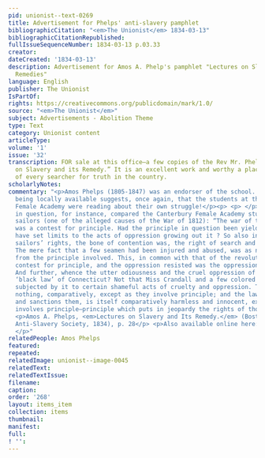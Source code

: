 ```yaml
---
pid: unionist--text-0269
title: Advertisement for Phelps' anti-slavery pamphlet
bibliographicCitation: "<em>The Unionist</em> 1834-03-13"
bibliographicCitationRepublished: 
fullIssueSequenceNumber: 1834-03-13 p.03.33
creator: 
dateCreated: '1834-03-13'
description: Advertisement for Amos A. Phelp's pamphlet "Lectures on Slavery and Its
  Remedies"
language: English
publisher: The Unionist
IsPartOf: 
rights: https://creativecommons.org/publicdomain/mark/1.0/
source: "<em>The Unionist</em>"
subject: Advertisements - Abolition Theme
type: Text
category: Unionist content
articleType: 
volume: '1'
issue: '32'
transcription: FOR sale at this office—a few copies of the Rev Mr. Phelps’ “Lectures
  on Slavery and its Remedy.” It is an excellent work and worthy a place in the Library
  of every searcher for truth in the country.
scholarlyNotes: 
commentary: "<p>Amos Phelps (1805-1847) was an endorser of the school. His pamphlet
  being locally available suggests, once again, that the students at the Canterbury
  Female Academy were reading about their own struggle!</p><p> <p> </p> <p>The pamphlet
  in question, for instance, compared the Canterbury Female Academy students to impressed
  sailors (one of the alleged causes of the War of 1812): “The war of the revolution
  was a contest for principle. Had the principle in question been yielded, who could
  have set limits to the acts of oppression growing out it ? So also in our war for
  sailors’ rights, the bone of contention was, the right of search and impressment.
  The mere fact that a few seamen had been injured and abused, was as nothing, aside
  from the principle involved. This, in common with that of the revolution, was a
  contest for principle, and the oppression resisted was the oppression of principle.
  And further, whence the utter odiousness and the cruel oppression of the far-famed
  ‘black law’ of Connecticut? Not that Miss Crandall and a few colored Misses are
  subjected by it to certain shameful acts of cruelty and oppression. These are as
  nothing, comparatively, except as they involve principle; and the law, which allows
  and sanctions them, is itself comparatively harmless and innocent, except as it
  involves principle—principle which puts in jeopardy the rights of thousands.</p>
  <p>Amos A. Phelps, <em>Lectures on Slavery and Its Remedy.</em> (Boston: New-England
  Anti-Slavery Society, 1834), p. 28</p> <p>Also available online here: https://ia600609.us.archive.org/14/items/lecturesonslaver01phel/lecturesonslaver01phel.pdf
  </p>"
relatedPeople: Amos Phelps
featured: 
repeated: 
relatedImage: unionist--image-0045
relatedText: 
relatedTextIssue: 
filename: 
caption: 
order: '268'
layout: items_item
collection: items
thumbnail: 
manifest: 
full: 
! '': 
---
```

